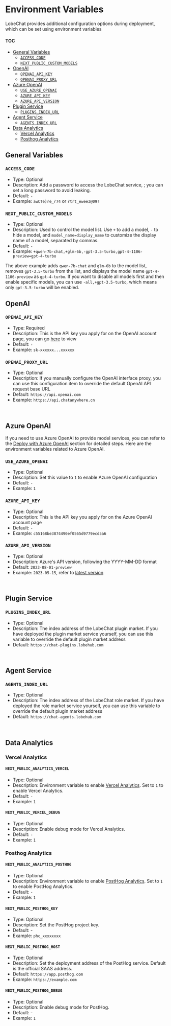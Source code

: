 # Environment Variables

LobeChat provides additional configuration options during deployment, which can be set using environment variables

#### TOC

- [General Variables](#general-variables)
  - [`ACCESS_CODE`](#access_code)
  - [`NEXT_PUBLIC_CUSTOM_MODELS`](#next_public_custom_models)
- [OpenAI](#openai)
  - [`OPENAI_API_KEY`](#openai_api_key)
  - [`OPENAI_PROXY_URL`](#openai_proxy_url)
- [Azure OpenAI](#azure-openai)
  - [`USE_AZURE_OPENAI`](#use_azure_openai)
  - [`AZURE_API_KEY`](#azure_api_key)
  - [`AZURE_API_VERSION`](#azure_api_version)
- [Plugin Service](#plugin-service)
  - [`PLUGINS_INDEX_URL`](#plugins_index_url)
- [Agent Service](#agent-service)
  - [`AGENTS_INDEX_URL`](#agents_index_url)
- [Data Analytics](#data-analytics)
  - [Vercel Analytics](#vercel-analytics)
  - [Posthog Analytics](#posthog-analytics)

## General Variables

### `ACCESS_CODE`

- Type: Optional
- Description: Add a password to access the LobeChat service, ; you can set a long password to avoid leaking.
- Default: `-`
- Example: `awCTe)re_r74` or `rtrt_ewee3@09!`

### `NEXT_PUBLIC_CUSTOM_MODELS`

- Type: Optional
- Description: Used to control the model list. Use `+` to add a model, `-` to hide a model, and `model_name=display_name` to customize the display name of a model, separated by commas.
- Default: `-`
- Example: `+qwen-7b-chat,+glm-6b,-gpt-3.5-turbo,gpt-4-1106-preview=gpt-4-turbo`

The above example adds `qwen-7b-chat` and `glm-6b` to the model list, removes `gpt-3.5-turbo` from the list, and displays the model name `gpt-4-1106-preview` as `gpt-4-turbo`. If you want to disable all models first and then enable specific models, you can use `-all,+gpt-3.5-turbo`, which means only `gpt-3.5-turbo` will be enabled.

## OpenAI

### `OPENAI_API_KEY`

- Type: Required
- Description: This is the API key you apply for on the OpenAI account page, you can go [here][openai-api-page] to view
- Default: `-`
- Example: `sk-xxxxxx...xxxxxx`

### `OPENAI_PROXY_URL`

- Type: Optional
- Description: If you manually configure the OpenAI interface proxy, you can use this configuration item to override the default OpenAI API request base URL
- Default: `https://api.openai.com`
- Example: `https://api.chatanywhere.cn`

<br/>

## Azure OpenAI

If you need to use Azure OpenAI to provide model services, you can refer to the [Deploy with Azure OpenAI](Deploy-with-Azure-OpenAI.zh-CN.md) section for detailed steps. Here are the environment variables related to Azure OpenAI.

### `USE_AZURE_OPENAI`

- Type: Optional
- Description: Set this value to `1` to enable Azure OpenAI configuration
- Default: `-`
- Example: `1`

### `AZURE_API_KEY`

- Type: Optional
- Description: This is the API key you apply for on the Azure OpenAI account page
- Default: `-`
- Example: `c55168be3874490ef0565d9779ecd5a6`

### `AZURE_API_VERSION`

- Type: Optional
- Description: Azure's API version, following the YYYY-MM-DD format
- Default: `2023-08-01-preview`
- Example: `2023-05-15`, refer to [latest version][azure-api-verion-url]

<br/>

## Plugin Service

### `PLUGINS_INDEX_URL`

- Type: Optional
- Description: The index address of the LobeChat plugin market. If you have deployed the plugin market service yourself, you can use this variable to override the default plugin market address
- Default: `https://chat-plugins.lobehub.com`

<br/>

## Agent Service

### `AGENTS_INDEX_URL`

- Type: Optional
- Description: The index address of the LobeChat role market. If you have deployed the role market service yourself, you can use this variable to override the default plugin market address
- Default: `https://chat-agents.lobehub.com`

<br/>

## Data Analytics

### Vercel Analytics

#### `NEXT_PUBLIC_ANALYTICS_VERCEL`

- Type: Optional
- Description: Environment variable to enable [Vercel Analytics][vercel-analytics-url]. Set to `1` to enable Vercel Analytics.
- Default: `-`
- Example: `1`

#### `NEXT_PUBLIC_VERCEL_DEBUG`

- Type: Optional
- Description: Enable debug mode for Vercel Analytics.
- Default: `-`
- Example: `1`

### Posthog Analytics

#### `NEXT_PUBLIC_ANALYTICS_POSTHOG`

- Type: Optional
- Description: Environment variable to enable [PostHog Analytics][posthog-analytics-url]. Set to `1` to enable PostHog Analytics.
- Default: `-`
- Example: `1`

#### `NEXT_PUBLIC_POSTHOG_KEY`

- Type: Optional
- Description: Set the PostHog project key.
- Default: -
- Example: `phc_xxxxxxxx`

#### `NEXT_PUBLIC_POSTHOG_HOST`

- Type: Optional
- Description: Set the deployment address of the PostHog service. Default is the official SAAS address.
- Default: `https://app.posthog.com`
- Example: `https://example.com`

#### `NEXT_PUBLIC_POSTHOG_DEBUG`

- Type: Optional
- Description: Enable debug mode for PostHog.
- Default: -
- Example: `1`

[azure-api-verion-url]: https://docs.microsoft.com/zh-cn/azure/developer/javascript/api-reference/es-modules/azure-sdk/ai-translation/translationconfiguration?view=azure-node-latest#api-version
[openai-api-page]: https://platform.openai.com/account/api-keys
[posthog-analytics-url]: https://posthog.com
[vercel-analytics-url]: https://vercel.com/analytics
